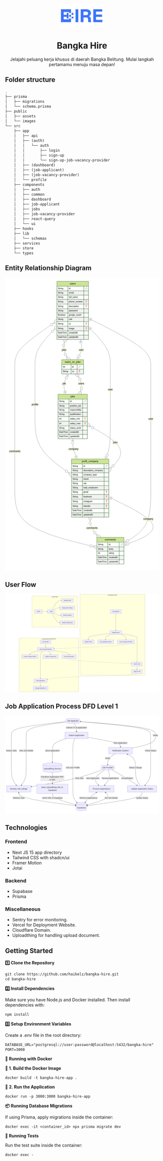 <div align="center">
  <img src="/public/assets/logo.png" alt="logo" />
  <h1>Bangka Hire</h1>
  <p>Jelajahi peluang kerja khusus di daerah Bangka Belitung. Mulai langkah pertamamu menuju masa depan!</p>
</div>

## Folder structure

```
.
├── prisma
│   ├── migrations
│   └── schema.prisma
├── public
│   ├── assets
│   └── images
└── src
    ├── app
    │   ├── api
    │   ├── (auth)
    │   │   └── auth
    │   │       ├── login
    │   │       ├── sign-up
    │   │       └── sign-up-job-vacancy-provider
    │   ├── (dashboard)
    │   ├── (job-applicant)
    │   ├── (job-vacancy-provider)
    │   └── profile
    ├── components
    │   ├── auth
    │   ├── common
    │   ├── dashboard
    │   ├── job-applicant
    │   ├── jobs
    │   ├── job-vacancy-provider
    │   ├── react-query
    │   └── ui
    ├── hooks
    ├── lib
    │   └── schemas
    ├── services
    ├── store
    └── types
```

## Entity Relationship Diagram

![ERD](./public/docs/Entity-Relationship-Diagram.png)

## User Flow

![User Flow](./public/docs/User-Flow.png)

## Job Application Process DFD Level 1

![DFD Level 1](./public/docs/Job-Application-Process-level-1.png)

## Technologies

### Frontend

- Next JS 15 app directory
- Tailwind CSS with shadcn/ui
- Framer Motion
- Jotai

### Backend

- Supabase
- Prisma

### Miscellaneous

- Sentry for error monitoring.
- Vercel for Deployment Website.
- Cloudflare Domain.
- Uploadthing for handling upload document.

## Getting Started

**1️⃣ Clone the Repository**

```
git clone https://github.com/haikelz/bangka-hire.git
cd bangka-hire
```

**2️⃣ Install Dependencies**

Make sure you have Node.js and Docker installed.
Then install dependencies with:

```
npm install
```

**3️⃣ Setup Environment Variables**

Create a .env file in the root directory:

```
DATABASE_URL="postgresql://user:password@localhost:5432/bangka-hire"
PORT=3000
```

**🐳 Running with Docker**

**🔹 1. Build the Docker Image**

```
docker build -t bangka-hire-app .
```

**🔹 2. Run the Application**

```
docker run -p 3000:3000 bangka-hire-app
```

**📦 Running Database Migrations**

If using Prisma, apply migrations inside the container:

```
docker exec -it <container_id> npx prisma migrate dev
```

**🧪 Running Tests**

Run the test suite inside the container:

```
docker exec -
```
